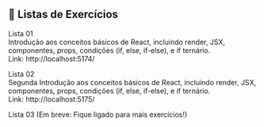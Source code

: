 ## 📑 Listas de Exercícios
Lista 01<br>
Introdução aos conceitos básicos de React, incluindo render, JSX, componentes, props, condições (if, else, if-else), e if ternário.<br>
Link: http://localhost:5174/

Lista 02 <br>
Segunda Introdução aos conceitos básicos de React, incluindo render, JSX, componentes, props, condições (if, else, if-else), e if ternário.<br>
Link: http://localhost:5175/

Lista 03
(Em breve: Fique ligado para mais exercícios!)
